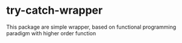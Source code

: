 # try-catch-wrapper
This package are simple wrapper, based on functional programming paradigm with higher order function
